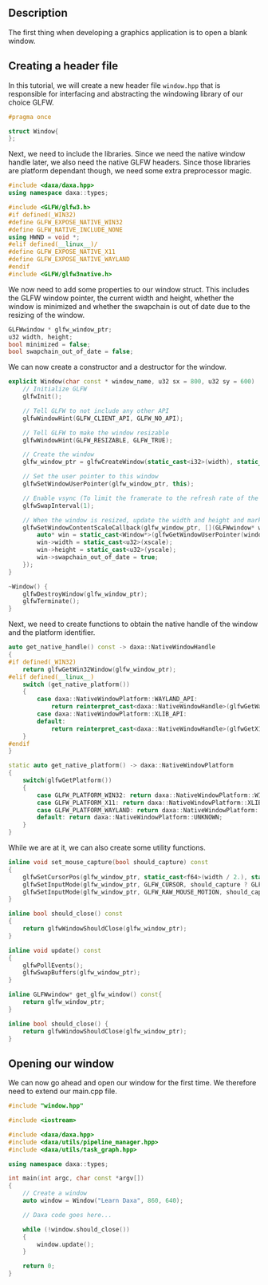 ## Description

The first thing when developing a graphics application is to open a blank window.

## Creating a header file

In this tutorial, we will create a new header file `window.hpp` that is responsible for interfacing and abstracting the windowing library of our choice GLFW.

```cpp
#pragma once

struct Window{
};
```

Next, we need to include the libraries. Since we need the native window handle later, we also need the native GLFW headers. Since those libraries are platform dependant though, we need some extra preprocessor magic.

```cpp
#include <daxa/daxa.hpp>
using namespace daxa::types;

#include <GLFW/glfw3.h>
#if defined(_WIN32)
#define GLFW_EXPOSE_NATIVE_WIN32
#define GLFW_NATIVE_INCLUDE_NONE
using HWND = void *;
#elif defined(__linux__)/
#define GLFW_EXPOSE_NATIVE_X11
#define GLFW_EXPOSE_NATIVE_WAYLAND
#endif
#include <GLFW/glfw3native.h>
```

We now need to add some properties to our window struct. This includes the GLFW window pointer, the current width and height, whether the window is minimized and whether the swapchain is out of date due to the resizing of the window.

```cpp
GLFWwindow * glfw_window_ptr;
u32 width, height;
bool minimized = false;
bool swapchain_out_of_date = false;
```

We can now create a constructor and a destructor for the window.

```cpp
explicit Window(char const * window_name, u32 sx = 800, u32 sy = 600) : width{sx}, height{sy} {
    // Initialize GLFW
    glfwInit();

    // Tell GLFW to not include any other API
    glfwWindowHint(GLFW_CLIENT_API, GLFW_NO_API);

    // Tell GLFW to make the window resizable
    glfwWindowHint(GLFW_RESIZABLE, GLFW_TRUE);

    // Create the window
    glfw_window_ptr = glfwCreateWindow(static_cast<i32>(width), static_cast<i32>(height), window_name, nullptr, nullptr);

    // Set the user pointer to this window
    glfwSetWindowUserPointer(glfw_window_ptr, this);

    // Enable vsync (To limit the framerate to the refresh rate of the monitor)
    glfwSwapInterval(1);

    // When the window is resized, update the width and height and mark the swapchain as out of date
    glfwSetWindowContentScaleCallback(glfw_window_ptr, [](GLFWwindow* window, float xscale, float yscale){
        auto* win = static_cast<Window*>(glfwGetWindowUserPointer(window));
        win->width = static_cast<u32>(xscale);
        win->height = static_cast<u32>(yscale);
        win->swapchain_out_of_date = true;
    });
}

~Window() {
    glfwDestroyWindow(glfw_window_ptr);
    glfwTerminate();
}
```

Next, we need to create functions to obtain the native handle of the window and the platform identifier.

```cpp
auto get_native_handle() const -> daxa::NativeWindowHandle
{
#if defined(_WIN32)
    return glfwGetWin32Window(glfw_window_ptr);
#elif defined(__linux__)
    switch (get_native_platform())
    {
        case daxa::NativeWindowPlatform::WAYLAND_API:
            return reinterpret_cast<daxa::NativeWindowHandle>(glfwGetWaylandWindow(glfw_window_ptr));
        case daxa::NativeWindowPlatform::XLIB_API:
        default:
            return reinterpret_cast<daxa::NativeWindowHandle>(glfwGetX11Window(glfw_window_ptr));
    }
#endif
}

static auto get_native_platform() -> daxa::NativeWindowPlatform
{
    switch(glfwGetPlatform())
    {
        case GLFW_PLATFORM_WIN32: return daxa::NativeWindowPlatform::WIN32_API;
        case GLFW_PLATFORM_X11: return daxa::NativeWindowPlatform::XLIB_API;
        case GLFW_PLATFORM_WAYLAND: return daxa::NativeWindowPlatform::WAYLAND_API;
        default: return daxa::NativeWindowPlatform::UNKNOWN;
    }
}
```

While we are at it, we can also create some utility functions.

```cpp
inline void set_mouse_capture(bool should_capture) const
{
    glfwSetCursorPos(glfw_window_ptr, static_cast<f64>(width / 2.), static_cast<f64>(height / 2.));
    glfwSetInputMode(glfw_window_ptr, GLFW_CURSOR, should_capture ? GLFW_CURSOR_DISABLED : GLFW_CURSOR_NORMAL);
    glfwSetInputMode(glfw_window_ptr, GLFW_RAW_MOUSE_MOTION, should_capture);
}

inline bool should_close() const
{
    return glfwWindowShouldClose(glfw_window_ptr);
}

inline void update() const
{
    glfwPollEvents();
    glfwSwapBuffers(glfw_window_ptr);
}

inline GLFWwindow* get_glfw_window() const{
    return glfw_window_ptr;
}

inline bool should_close() {
    return glfwWindowShouldClose(glfw_window_ptr);
}
```

## Opening our window

We can now go ahead and open our window for the first time. We therefore need to extend our main.cpp file.

```cpp
#include "window.hpp"

#include <iostream>

#include <daxa/daxa.hpp>
#include <daxa/utils/pipeline_manager.hpp>
#include <daxa/utils/task_graph.hpp>

using namespace daxa::types;

int main(int argc, char const *argv[])
{
    // Create a window
    auto window = Window("Learn Daxa", 860, 640);

    // Daxa code goes here...

    while (!window.should_close())
    {
        window.update();
    }

    return 0;
}
```

